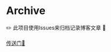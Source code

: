 # Archive

✏️ 此项目使用Issues来归档记录博客文章 📍<br/><br/>
[传送门🚪](https://github.com/Tommy-White/Archive/issues)
